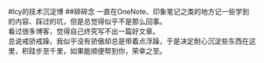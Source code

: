 #Icy的技术沉淀博
##碎碎念
一直在OneNote、印象笔记之类的地方记一些学到的内容、踩过的坑，但是总觉得似乎不是那么回事。  
看过很多博客，觉得自己终究写不出一篇好文章。  
总说戒骄戒躁，我似乎没有骄傲却总是带着点浮躁，于是决定耐心沉淀些东西在这里，积跬步至千里，如果能顺便帮到你，荣幸之至。